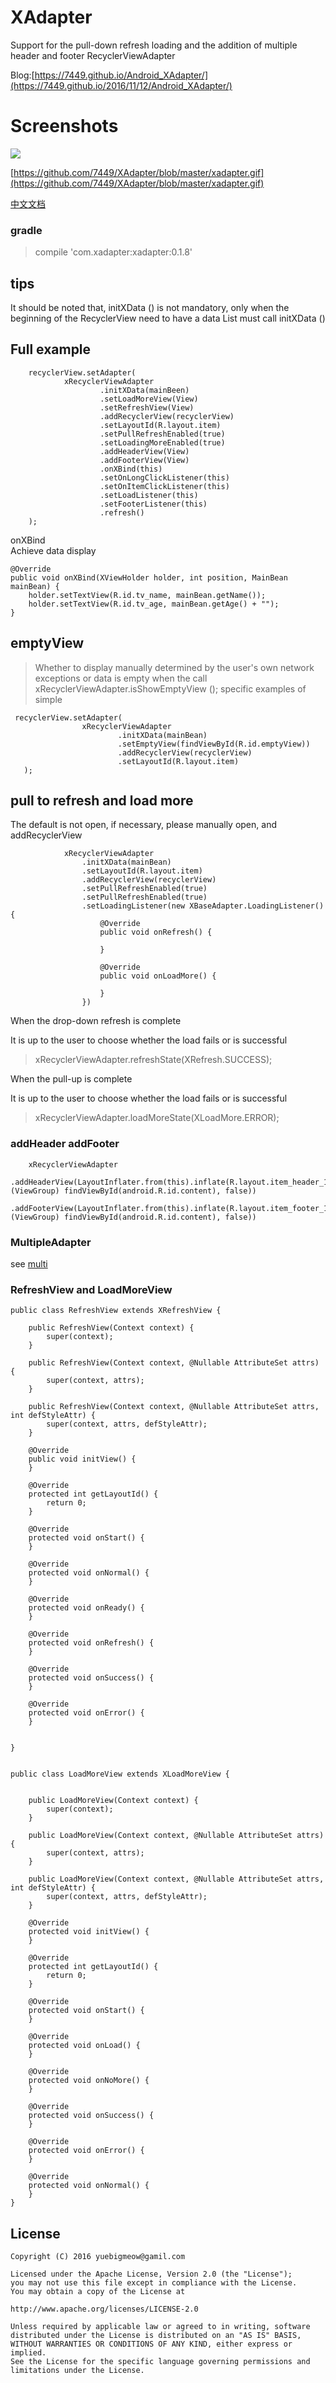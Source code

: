 # XAdapter
Support for the pull-down refresh loading and the addition of multiple header and footer RecyclerViewAdapter


Blog:[https://7449.github.io/Android_XAdapter/](https://7449.github.io/2016/11/12/Android_XAdapter/)




# Screenshots

![](https://github.com/7449/XAdapter/blob/master/xadapter.gif)

[https://github.com/7449/XAdapter/blob/master/xadapter.gif](https://github.com/7449/XAdapter/blob/master/xadapter.gif)


[中文文档](https://7449.github.io/2016/11/12/Android_XAdapter/)

### gradle

>compile 'com.xadapter:xadapter:0.1.8'

## tips

It should be noted that, initXData () is not mandatory, only when the beginning of the RecyclerView need to have a data List must call initXData ()

## Full example

        recyclerView.setAdapter(
                xRecyclerViewAdapter
                        .initXData(mainBeen)
                        .setLoadMoreView(View)
                        .setRefreshView(View)
                        .addRecyclerView(recyclerView)
                        .setLayoutId(R.layout.item)
                        .setPullRefreshEnabled(true)
                        .setLoadingMoreEnabled(true)
                        .addHeaderView(View)
                        .addFooterView(View)
                        .onXBind(this)
                        .setOnLongClickListener(this)
                        .setOnItemClickListener(this)
                        .setLoadListener(this)
                        .setFooterListener(this)
                        .refresh()
        );

onXBind  
Achieve data display

    @Override
    public void onXBind(XViewHolder holder, int position, MainBean mainBean) {
        holder.setTextView(R.id.tv_name, mainBean.getName());
        holder.setTextView(R.id.tv_age, mainBean.getAge() + "");
    }

## emptyView

>Whether to display manually determined by the user's own network exceptions or data is empty when the call xRecyclerViewAdapter.isShowEmptyView (); specific examples of simple
	
	 recyclerView.setAdapter(
	                xRecyclerViewAdapter
	                        .initXData(mainBean)
	                        .setEmptyView(findViewById(R.id.emptyView))
	                        .addRecyclerView(recyclerView)
	                        .setLayoutId(R.layout.item)
	   );


## pull to refresh and load more

The default is not open, if necessary, please manually open, and addRecyclerView

                xRecyclerViewAdapter
					.initXData(mainBean)
	                .setLayoutId(R.layout.item)
	                .addRecyclerView(recyclerView)
	                .setPullRefreshEnabled(true)
	                .setPullRefreshEnabled(true)
	                .setLoadingListener(new XBaseAdapter.LoadingListener() {
	                    @Override
	                    public void onRefresh() {
	                        
	                    }
	
	                    @Override
	                    public void onLoadMore() {
	
	                    }
	                })

When the drop-down refresh is complete

It is up to the user to choose whether the load fails or is successful

>xRecyclerViewAdapter.refreshState(XRefresh.SUCCESS);

When the pull-up is complete

It is up to the user to choose whether the load fails or is successful

>xRecyclerViewAdapter.loadMoreState(XLoadMore.ERROR);


### addHeader addFooter

		xRecyclerViewAdapter
		 .addHeaderView(LayoutInflater.from(this).inflate(R.layout.item_header_1, (ViewGroup) findViewById(android.R.id.content), false))
		 .addFooterView(LayoutInflater.from(this).inflate(R.layout.item_footer_1, (ViewGroup) findViewById(android.R.id.content), false))
		 
### MultipleAdapter

see [multi](https://github.com/7449/XAdapter/tree/master/xadapterLibrary/src/main/java/com/xadapter/adapter/multi)

### RefreshView and LoadMoreView

	public class RefreshView extends XRefreshView {
	
	    public RefreshView(Context context) {
	        super(context);
	    }
	
	    public RefreshView(Context context, @Nullable AttributeSet attrs) {
	        super(context, attrs);
	    }
	
	    public RefreshView(Context context, @Nullable AttributeSet attrs, int defStyleAttr) {
	        super(context, attrs, defStyleAttr);
	    }
	
	    @Override
	    public void initView() {
	    }
	    
	    @Override
	    protected int getLayoutId() {
	        return 0;
	    }
	
	    @Override
	    protected void onStart() {
	    }
	
	    @Override
	    protected void onNormal() {
	    }
	
	    @Override
	    protected void onReady() {
	    }
	
	    @Override
	    protected void onRefresh() {
	    }
	
	    @Override
	    protected void onSuccess() {
	    }
	
	    @Override
	    protected void onError() {
	    }
	
	
	}


	public class LoadMoreView extends XLoadMoreView {
	
	
	    public LoadMoreView(Context context) {
	        super(context);
	    }
	
	    public LoadMoreView(Context context, @Nullable AttributeSet attrs) {
	        super(context, attrs);
	    }
	
	    public LoadMoreView(Context context, @Nullable AttributeSet attrs, int defStyleAttr) {
	        super(context, attrs, defStyleAttr);
	    }
	
	    @Override
	    protected void initView() {
	    }
	
	    @Override
	    protected int getLayoutId() {
	        return 0;
	    }
	
	    @Override
	    protected void onStart() {
	    }
	
	    @Override
	    protected void onLoad() {
	    }
	
	    @Override
	    protected void onNoMore() {
	    }
	
	    @Override
	    protected void onSuccess() {
	    }
	
	    @Override
	    protected void onError() {
	    }
	
	    @Override
	    protected void onNormal() {
	    }
	}


License
--
    Copyright (C) 2016 yuebigmeow@gamil.com

    Licensed under the Apache License, Version 2.0 (the "License");
    you may not use this file except in compliance with the License.
    You may obtain a copy of the License at

    http://www.apache.org/licenses/LICENSE-2.0

    Unless required by applicable law or agreed to in writing, software
    distributed under the License is distributed on an "AS IS" BASIS,
    WITHOUT WARRANTIES OR CONDITIONS OF ANY KIND, either express or implied.
    See the License for the specific language governing permissions and
    limitations under the License.

